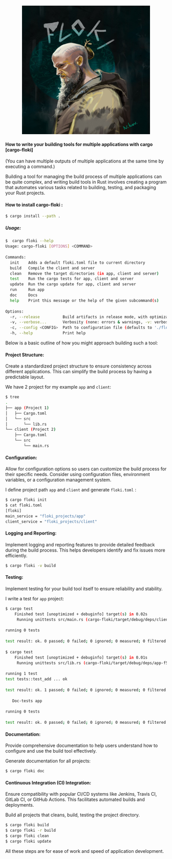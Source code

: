 
<p align="center">
  <img src="https://github.com/raminfp/cargo-floki/blob/main/img/floki.jpg" alt="Floki the boat builder " width="400" height="400">
</p>

#### How to write your building tools for multiple applications with cargo [cargo-floki]
(You can have multiple outputs of multiple applications at the same time by executing a command.)

Building a tool for managing the build process of multiple applications can be quite complex,
and writing build tools in Rust involves creating a program that automates various tasks related to building,
testing, and packaging your Rust projects.

#### How to install cargo-floki :
```bash
$ cargo install --path .
```

##### Usage:
```bash
$  cargo floki --help
Usage: cargo-floki [OPTIONS] <COMMAND>

Commands:
  init    Adds a default floki.toml file to current directory
  build   Compile the client and server
  clean   Remove the target directories (in app, client and server)
  test    Run the cargo tests for app, client and server
  update  Run the cargo update for app, client and server
  run     Run app
  doc     Docs
  help    Print this message or the help of the given subcommand(s)

Options:
  -r, --release          Build artifacts in release mode, with optimizations
  -v, --verbose...       Verbosity (none: errors & warnings, -v: verbose, --vv: very verbose, --vvv: output everything)
  -c, --config <CONFIG>  Path to configuration file (defaults to './floki.toml')
  -h, --help             Print help

```
Below is a basic outline of how you might approach building such a tool:

#### Project Structure:
Create a standardized project structure to ensure consistency across different applications. This can simplify the build process by having a predictable layout.

We have 2 project for my example `app` and `client`:

```bash
$ tree
.
├── app (Project 1)
│   ├── Cargo.toml
│   └── src
│       └── lib.rs  
└── client (Project 2)
    ├── Cargo.toml
    └── src
        └── main.rs
```
#### Configuration:
Allow for configuration options so users can customize the build process for their specific needs.
Consider using configuration files, environment variables, or a configuration management system.

I define project path `app` and `client` and generate `floki.toml` :

```bash
$ cargo floki init
$ cat floki.toml 
[floki]
main_service = "floki_projects/app"
client_service = "floki_projects/client"
```
#### Logging and Reporting:
Implement logging and reporting features to provide detailed feedback during the build process. This helps developers identify and fix issues more efficiently.

```bash
$ cargo floki -v build
```

#### Testing:
Implement testing for your build tool itself to ensure reliability and stability.

I write a test for `app` project:
```bash
$ cargo test
    Finished test [unoptimized + debuginfo] target(s) in 0.02s
     Running unittests src/main.rs (cargo-floki/target/debug/deps/client-5bd14cdeb41d4264)

running 0 tests

test result: ok. 0 passed; 0 failed; 0 ignored; 0 measured; 0 filtered out; finished in 0.00s

$ cargo test
    Finished test [unoptimized + debuginfo] target(s) in 0.01s
     Running unittests src/lib.rs (cargo-floki/target/debug/deps/app-f55b4b7fb682729e)

running 1 test
test tests::test_add ... ok

test result: ok. 1 passed; 0 failed; 0 ignored; 0 measured; 0 filtered out; finished in 0.00s

   Doc-tests app

running 0 tests

test result: ok. 0 passed; 0 failed; 0 ignored; 0 measured; 0 filtered out; finished in 0.00s


```
#### Documentation:
Provide comprehensive documentation to help users understand how to configure and use the build tool effectively.

Generate documentation for all projects:

```bash
$ cargo floki doc
```
#### Continuous Integration (CI) Integration:
Ensure compatibility with popular CI/CD systems like Jenkins, Travis CI, GitLab CI, or GitHub Actions. This facilitates automated builds and deployments.

Build all projects that cleans, build, testing the project directory.
```bash
$ cargo floki build
$ cargo floki -r build
$ cargo floki clean
$ cargo floki update
```

All these steps are for ease of work and speed of application development.
